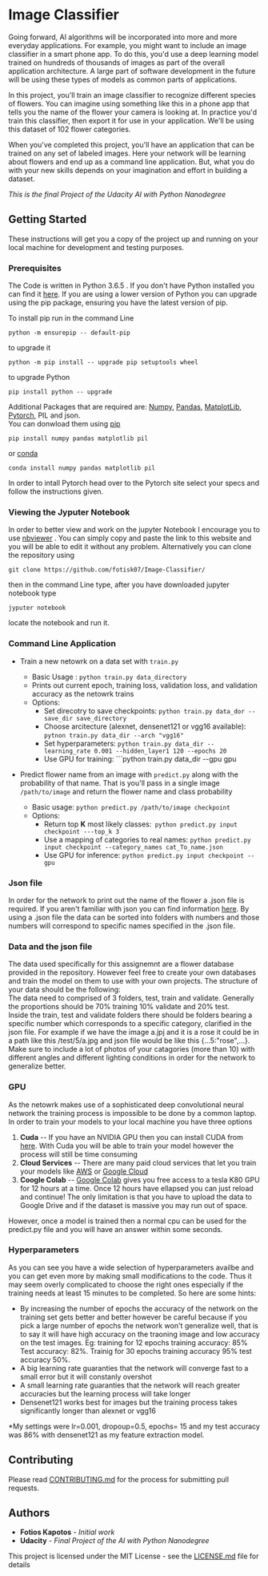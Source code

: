 # Image Classifier

  Going forward, AI algorithms will be incorporated into more and more everyday applications. For example, you might want to include an image classifier in a smart phone app. To do this, you'd use a deep learning model trained on hundreds of thousands of images as part of the overall application architecture. A large part of software development in the future will be using these types of models as common parts of applications.
  
  In this project, you'll train an image classifier to recognize different species of flowers. You can imagine using something like this in a phone app that tells you the name of the flower your camera is looking at. In practice you'd train this classifier, then export it for use in your application. We'll be using this dataset of 102 flower categories.
  
  When you've completed this project, you'll have an application that can be trained on any set of labeled images. Here your network will be learning about flowers and end up as a command line application. But, what you do with your new skills depends on your imagination and effort in building a dataset.
  
  *This is the final Project of the Udacity AI with Python Nanodegree*

## Getting Started

These instructions will get you a copy of the project up and running on your local machine for development and testing purposes.

### Prerequisites
The Code is written in Python 3.6.5 . If you don't have Python installed you can find it [here](https://www.python.org/downloads/). If you are using a lower version of Python you can upgrade using the pip package, ensuring you have the latest version of pip. 

To install pip run in the command Line
```
python -m ensurepip -- default-pip
``` 
to upgrade it 
```
python -m pip install -- upgrade pip setuptools wheel
```
to upgrade Python
```
pip install python -- upgrade
```
Additional Packages that are required are: [Numpy](http://www.numpy.org/), [Pandas](https://pandas.pydata.org/), [MatplotLib](https://matplotlib.org/), [Pytorch](https://pytorch.org/), PIL and json.\
You can donwload them using [pip](https://pypi.org/project/pip/)
```
pip install numpy pandas matplotlib pil
```
or [conda](https://anaconda.org/anaconda/python)
```
conda install numpy pandas matplotlib pil
```
In order to intall Pytorch head over to the Pytorch site select your specs and follow the instructions given.

### Viewing the Jyputer Notebook
In order to better view and work on the jupyter Notebook I encourage you to use [nbviewer](https://nbviewer.jupyter.org/) . You can simply copy and paste the link to this website and you will be able to edit it without any problem. Alternatively you can clone the repository using 
```
git clone https://github.com/fotisk07/Image-Classifier/
```
then in the command Line type, after you have downloaded jupyter notebook type
```
jyputer notebook
```
locate the notebook and run it.


### Command Line Application
* Train a new netowrk on a data set with ```train.py```
  * Basic Usage : ```python train.py data_directory```
  * Prints out current epoch, training loss, validation loss, and validation accuracy as the netowrk trains
  * Options:
    * Set direcotry to save checkpoints: ```python train.py data_dor --save_dir save_directory```
    * Choose arcitecture (alexnet, densenet121 or vgg16 available): ```pytnon train.py data_dir --arch "vgg16"```
    * Set hyperparameters: ```python train.py data_dir --learning_rate 0.001 --hidden_layer1 120 --epochs 20 ```
    * Use GPU for training: ```python train.py data_dir --gpu gpu
    
* Predict flower name from an image with ```predict.py``` along with the probability of that name. That is you'll pass in a single image ```/path/to/image``` and return the flower name and class probability
  * Basic usage: ```python predict.py /path/to/image checkpoint```
  * Options:
    * Return top **K** most likely classes:``` python predict.py input checkpoint ---top_k 3```
    * Use a mapping of categories to real names: ```python predict.py input checkpoint --category_names cat_To_name.json```
    * Use GPU for inference: ```python predict.py input checkpoint --gpu```

### Json file
In order for the network to print out the name of the flower a .json file is required. If you aren't familiar with json you can find information [here](https://www.json.org/). By using a .json file the data can be sorted into folders with numbers and those numbers will correspond to specific names specified in the .json file.

### Data and the json file
The data used specifically for this assignemnt are a flower database provided in the repository. However feel free to create your own databases and train the model on them to use with your own projects. The structure of your data should be the following:\
The data need to comprised of 3 folders, test, train and validate. Generally the proportions should be 70% training 10% validate and 20% test.\
Inside the train, test and validate folders there should be folders bearing a specific number which corresponds to a specific category, clarified in the json file. For example if we have the image a.jpj and it is a rose it could be in a path like this /test/5/a.jpg and json file would be like this {...5:"rose",...}. Make sure to include a lot of photos of your catagories (more than 10) with different angles and different lighting conditions in order for the network to generalize better.
    

### GPU
As the netowrk makes use of a sophisticated deep convolutional neural network  the training process is impossible to be done by a common laptop. In order to train your models to your local machine you have three options

1. **Cuda** -- If you have an NVIDIA GPU then you can install CUDA from [here](https://developer.nvidia.com/cuda-downloads). With Cuda you will be able to train your model however the process will still be time consuming
2. **Cloud Services** -- There are many paid cloud services that let you train your models like [AWS](https://aws.amazon.com/fr/) or  [Google Cloud](https://cloud.google.com/)
3. **Coogle Colab** -- [Google Colab](https://colab.research.google.com/) gives you free access to a tesla K80 GPU for 12 hours at a time. Once 12 hours have ellapsed you can just reload and continue! The only limitation is that you have to upload the data to Google Drive and if the dataset is massive you may run out of space.

However, once a model is trained then a normal cpu can be used for the predict.py file and you will have an answer within some seconds.

### Hyperparameters
As you can see you have a wide selection of hyperparameters availbe and you can get even more by making small modifications to the code. Thus it may seem overly complicated to choose the right ones especially if the training needs at least 15 minutes to be completed. So here are some hints:
* By increasing the number of epochs the accuracy of the network on the training set gets better and better however be careful because if you pick a large number of epochs the network won't generalize well, that is to say it will have high accuracy on the traoning image and low accuracy on the test images. Eg: training for 12 epochs training accuracy: 85% Test accuracy: 82%. Trainig for 30 epochs training accuracy 95% test accuracy 50%.
* A big learning rate guaranties that the network will converge fast to a small error but it will constanly overshot
* A small learning rate guaranties that the network will reach greater accuracies but the learning process will take longer
* Densenet121 works best for images but the training process takes significantly longer than alexnet or vgg16

*My settings were lr=0.001, dropoup=0.5, epochs= 15 and my test accuracy was 86% with densenet121 as my feature extraction model.

## Contributing

Please read [CONTRIBUTING.md](https://github.com/fotisk07/Image-Classifier/blob/master/CONTRIBUTING) for the process for submitting pull requests. 

## Authors

* **Fotios Kapotos** - *Initial work* 
* **Udacity** - *Final Project of the AI with Python Nanodegree*

This project is licensed under the MIT License - see the [LICENSE.md](https://github.com/fotisk07/Image-Classifier/blob/master/LICENSE) file for details

